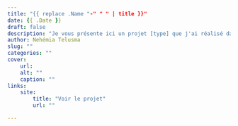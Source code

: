 ```yaml
---
title: "{{ replace .Name "-" " " | title }}"
date: {{ .Date }}
draft: false
description: "Je vous présente ici un projet [type] que j'ai réalisé dans le cadre d'un projet universitaire."
author: Nehémia Telusma
slug: ""
categories: ""
cover:
    url:
    alt: ""
    caption: ""
links:
    site:
        title: "Voir le projet"
        url: ""

---
```

